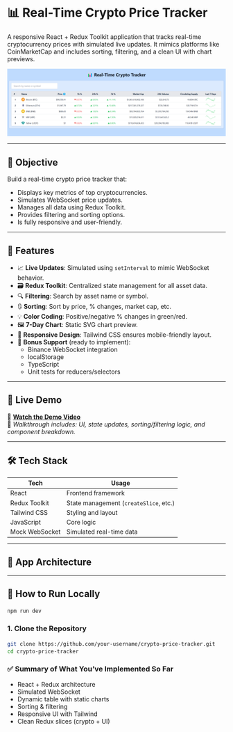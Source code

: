 # 📊 Real-Time Crypto Price Tracker

A responsive React + Redux Toolkit application that tracks real-time cryptocurrency prices with simulated live updates. It mimics platforms like CoinMarketCap and includes sorting, filtering, and a clean UI with chart previews.

![Preview Banner](./preview.png)

---

## 🎯 Objective

Build a real-time crypto price tracker that:
- Displays key metrics of top cryptocurrencies.
- Simulates WebSocket price updates.
- Manages all data using Redux Toolkit.
- Provides filtering and sorting options.
- Is fully responsive and user-friendly.

---

## 🧪 Features

- 📈 **Live Updates**: Simulated using `setInterval` to mimic WebSocket behavior.
- 🗃️ **Redux Toolkit**: Centralized state management for all asset data.
- 🔍 **Filtering**: Search by asset name or symbol.
- 🔃 **Sorting**: Sort by price, % changes, market cap, etc.
- 💡 **Color Coding**: Positive/negative % changes in green/red.
- 🖼️ **7-Day Chart**: Static SVG chart preview.
- 📱 **Responsive Design**: Tailwind CSS ensures mobile-friendly layout.
- 🎁 **Bonus Support** (ready to implement):
  - Binance WebSocket integration
  - localStorage
  - TypeScript
  - Unit tests for reducers/selectors

---

## 🚀 Live Demo

🎥 **[Watch the Demo Video](https://your-demo-link.com)**  
🧪 *Walkthrough includes: UI, state updates, sorting/filtering logic, and component breakdown.*

---

## 🛠 Tech Stack

| Tech             | Usage                                  |
|------------------|-----------------------------------------|
| React            | Frontend framework                     |
| Redux Toolkit    | State management (`createSlice`, etc.) |
| Tailwind CSS     | Styling and layout                     |
| JavaScript       | Core logic                             |
| Mock WebSocket   | Simulated real-time data               |

---

## 🧠 App Architecture



---

## 📁 How to Run Locally
 ```bash
npm run dev
```

### 1. Clone the Repository

```bash
git clone https://github.com/your-username/crypto-price-tracker.git
cd crypto-price-tracker

```
### ✅ Summary of What You’ve Implemented So Far

- React + Redux architecture
- Simulated WebSocket
- Dynamic table with static charts
- Sorting & filtering
- Responsive UI with Tailwind
- Clean Redux slices (crypto + UI)
